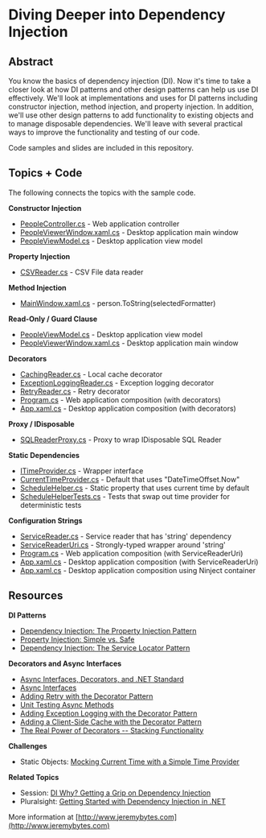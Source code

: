 # Diving Deeper into Dependency Injection

## Abstract  

You know the basics of dependency injection (DI). Now it's time to take a closer look at how DI patterns and other design patterns can help us use DI effectively. We'll look at implementations and uses for DI patterns including constructor injection, method injection, and property injection. In addition, we'll use other design patterns to add functionality to existing objects and to manage disposable dependencies. We'll leave with several practical ways to improve the functionality and testing of our code.  

Code samples and slides are included in this repository.

## Topics + Code  

The following connects the topics with the sample code.  

**Constructor Injection**  
* [PeopleController.cs](/04-diving-deeper-into-dependency-injection/MainDemo/PeopleViewer/Controllers/PeopleController.cs) - Web application controller
* [PeopleViewerWindow.xaml.cs](/04-diving-deeper-into-dependency-injection/MainDemo/PeopleViewer.View/PeopleViewerWindow.xaml.cs) - Desktop application main window
* [PeopleViewModel.cs](/04-diving-deeper-into-dependency-injection/MainDemo/PeopleViewer.Presentation/PeopleViewModel.cs) - Desktop application view model

**Property Injection**  
* [CSVReader.cs](/MainDemo/PersonDataReader.CSV/CSVReader.cs) - CSV File data reader  

**Method Injection**  
* [MainWindow.xaml.cs](/MethodInjection/PeopleViewer/MainWindow.xaml.cs) - person.ToString(selectedFormatter)  

**Read-Only / Guard Clause**  
* [PeopleViewModel.cs](/MainDemo/PeopleViewer.Presentation/PeopleViewModel.cs) - Desktop application view model
* [PeopleViewerWindow.xaml.cs](/MainDemo/PeopleViewer.View/PeopleViewerWindow.xaml.cs) - Desktop application main window

**Decorators**
* [CachingReader.cs](/MainDemo/PersonDataReader.Decorators/CachingReader.cs) - Local cache decorator  
* [ExceptionLoggingReader.cs](/MainDemo/PersonDataReader.Decorators/ExceptionLoggingReader.cs) - Exception logging decorator  
* [RetryReader.cs](/MainDemo/PersonDataReader.Decorators/RetryReader.cs) - Retry decorator  
* [Program.cs](/MainDemo/PeopleViewer/Program.cs) - Web application composition (with decorators)  
* [App.xaml.cs](/MainDemo/PeopleViewer.Desktop/App.xaml.cs) - Desktop application composition (with decorators)  

**Proxy / IDisposable**  
* [SQLReaderProxy.cs](/MainDemo/PersonDataReader.SQL/SQLReaderProxy.cs) - Proxy to wrap IDisposable SQL Reader  

**Static Dependencies**  
* [ITimeProvider.cs](/StaticDependencies/HouseControl.Library/Schedules/ITimeProvider.cs) - Wrapper interface
* [CurrentTimeProvider.cs](/StaticDependencies/HouseControl.Library/Schedules/CurrentTimeProvider.cs) - Default that uses "DateTimeOffset.Now"  
* [ScheduleHelper.cs](/StaticDependencies/HouseControl.Library/Schedules/ScheduleHelper.cs) - Static property that uses current time by default  
* [ScheduleHelperTests.cs](/StaticDependencies/HouseControl.Library.Test/ScheduleHelperTests.cs) - Tests that swap out time provider for deterministic tests

**Configuration Strings**  
* [ServiceReader.cs](/MainDemo/PersonDataReader.Service/ServiceReader.cs) - Service reader that has 'string' dependency
* [ServiceReaderUri.cs](/MainDemo/PersonDataReader.Service/ServiceReaderUri.cs) - Strongly-typed wrapper around 'string'
* [Program.cs](/MainDemo/PeopleViewer/Program.cs) - Web application composition (with ServiceReaderUri)  
* [App.xaml.cs](/MainDemo/PeopleViewer.Desktop/App.xaml.cs) - Desktop application composition (with ServiceReaderUri)  
* [App.xaml.cs](/MainDemo/PeopleViewer.Desktop.Ninject/App.xaml.cs) - Desktop application composition using Ninject container  

## Resources

**DI Patterns**  
* [Dependency Injection: The Property Injection Pattern](http://jeremybytes.blogspot.com/2014/01/dependency-injection-property-injection.html)  
* [Property Injection: Simple vs. Safe](http://jeremybytes.blogspot.com/2015/06/property-injection-simple-vs-safe.html)  
* [Dependency Injection: The Service Locator Pattern](http://jeremybytes.blogspot.com/2013/04/dependency-injection-service-locator.html)  

**Decorators and Async Interfaces**
* [Async Interfaces, Decorators, and .NET Standard](https://jeremybytes.blogspot.com/2019/01/more-di-async-interfaces-decorators-and.html)  
* [Async Interfaces](https://jeremybytes.blogspot.com/2019/01/more-di-async-interfaces.html)  
* [Adding Retry with the Decorator Pattern](https://jeremybytes.blogspot.com/2019/01/more-di-adding-retry-with-decorator.html)  
* [Unit Testing Async Methods](https://jeremybytes.blogspot.com/2019/01/more-di-unit-testing-async-methods.html)  
* [Adding Exception Logging with the Decorator Pattern](https://jeremybytes.blogspot.com/2019/01/more-di-adding-exception-logging-with.html)  
* [Adding a Client-Side Cache with the Decorator Pattern](https://jeremybytes.blogspot.com/2019/01/more-di-adding-client-side-cache-with.html)  
* [The Real Power of Decorators -- Stacking Functionality](https://jeremybytes.blogspot.com/2019/01/more-di-real-power-of-decorators.html)  

**Challenges**  
* Static Objects: [Mocking Current Time with a Simple Time Provider](https://jeremybytes.blogspot.com/2015/01/mocking-current-time-with-time-provider.html)  

**Related Topics**
* Session: [DI Why? Getting a Grip on Dependency Injection](http://www.jeremybytes.com/Demos.aspx#DI)
* Pluralsight: [Getting Started with Dependency Injection in .NET](https://app.pluralsight.com/library/courses/using-dependency-injection-on-ramp/table-of-contents) 

More information at [http://www.jeremybytes.com](http://www.jeremybytes.com)  